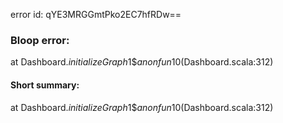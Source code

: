 error id: qYE3MRGGmtPko2EC7hfRDw==
### Bloop error:

at Dashboard$.initializeGraph$1$$anonfun$10(Dashboard.scala:312)
#### Short summary: 

at Dashboard$.initializeGraph$1$$anonfun$10(Dashboard.scala:312)